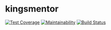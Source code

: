 # kingsmentor

[![Test Coverage](https://api.codeclimate.com/v1/badges/c2c197c03f627922ae0e/test_coverage)](https://codeclimate.com/github/primuse/kingsmentor/test_coverage)
[![Maintainability](https://api.codeclimate.com/v1/badges/c2c197c03f627922ae0e/maintainability)](https://codeclimate.com/github/primuse/kingsmentor/maintainability)
[![Build Status](https://travis-ci.com/primuse/kingsmentor.svg?branch=develop)](https://travis-ci.com/primuse/kingsmentor)
